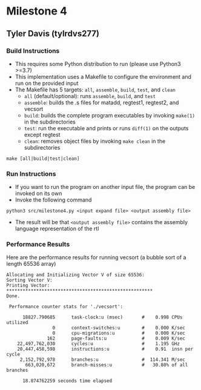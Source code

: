 # Milestone 4
## Tyler Davis (tylrdvs277)
### Build Instructions
* This requires some Python distribution to run (please use Python3 >=3.7)
* This implementation uses a Makefile to configure the environment and run on the provided input
* The Makefile has 5 targets: `all`, `assemble`, `build`, `test`, and `clean`
    * `all` (default/optional): runs `assemble`, `build`, and `test`
    * `assemble`: builds the .s files for matadd, regtest1, regtest2, and vecsort
    * `build`: builds the complete program executables by invoking `make(1)` in the subdirectories
    * `test`: run the executable and prints or runs `diff(1)` on the outputs except regtest
    * `clean`: removes object files by invoking `make clean` in the subdirectories
```
make [all|build|test|clean]
```
### Run Instructions
* If you want to run the program on another input file, the program can be invoked on its own
* Invoke the following command
```
python3 src/milestone4.py <input expand file> <output assembly file>
```
* The result will be that `<output assembly file>` contains the assembly language representation of the rtl
### Performance Results
Here are the performance results for running vecsort (a bubble sort of a length 65536 array)
```
Allocating and Initializing Vector V of size 65536:
Sorting Vector V:
Printing Vector:
******************************************************
Done.

 Performance counter stats for './vecsort':

      18827.790685      task-clock:u (msec)       #    0.998 CPUs utilized          
                 0      context-switches:u        #    0.000 K/sec                  
                 0      cpu-migrations:u          #    0.000 K/sec                  
               162      page-faults:u             #    0.009 K/sec                  
    22,497,762,030      cycles:u                  #    1.195 GHz                    
    20,447,458,598      instructions:u            #    0.91  insn per cycle         
     2,152,792,978      branches:u                #  114.341 M/sec                  
       663,020,672      branch-misses:u           #   30.80% of all branches        

      18.874762259 seconds time elapsed
```

